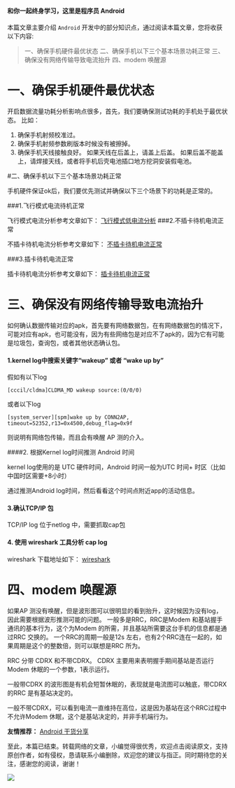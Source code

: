 #### 和你一起终身学习，这里是程序员 Android

本篇文章主要介绍 `Android` 开发中的部分知识点，通过阅读本篇文章，您将收获以下内容:
 >一、确保手机硬件最优状态
>二、确保手机以下三个基本场景功耗正常
>三、确保没有网络传输导致电流抬升
>四、modem 唤醒源



# 一、确保手机硬件最优状态

开启数据流量功耗分析影响点很多，首先，我们要确保测试功耗的手机处于最优状态。
比如：
1. 确保手机射频校准过。
2. 确保手机射频参数刷版本时候没有被擦掉。
3. 确保手机天线接触良好。
    如果天线在后盖上，请盖上后盖。
如果后盖不能盖上，请焊接天线，或者将手机后壳电池插口地方挖洞安装假电池。

#二、确保手机以下三个基本场景功耗正常

手机硬件保证ok后，我们要优先测试并确保以下三个场景下的功耗是正常的。

###1.飞行模式电流待机正常

飞行模式电流分析参考文章如下：
[飞行模式低电流分析](https://mp.weixin.qq.com/s/RCw0lZORPtGksMwecwQ9rg)
###2.不插卡待机电流正常

不插卡待机电流分析参考文章如下：
[不插卡待机电流正常](https://mp.weixin.qq.com/s/HbZcWuVONgPuNBowGodTvA)

###3.插卡待机电流正常

插卡待机电流分析参考文章如下：
[插卡待机电流正常](https://mp.weixin.qq.com/s/2XPC-pA3MCCwV3tifDXvUg)

# 三、确保没有网络传输导致电流抬升

如何确认数据传输对应的apk，首先要有网络数据包，在有网络数据包的情况下，可能对应有apk，也可能没有，因为有些网络包是对应不了apk的，因为它有可能是垃圾包，查询包，或者其他状态确认包。

#### 1.kernel log中搜索关键字“wakeup” 或者 “wake up by”
假如有以下log
```
[cccil/cldma]CLDMA_MD wakeup source:(0/0/0)
```
或者以下log
```
[system_server][spm]wake up by CONN2AP, timeout=52352,r13=0x4500,debug_flag=0x9f
```
则说明有网络包传输，而且会有唤醒 AP 测的介入。

####2. 根据Kernel log时间推测 Android 时间


kernel log使用的是 UTC 硬件时间，Android 时间一般为UTC 时间+ 时区（比如中国时区需要+8小时）

通过推测Android log时间，然后看看这个时间点附近app的活动信息。


#### 3.确认TCP/IP 包

TCP/IP log 位于netlog 中，需要抓取cap包

#### 4. 使用 wireshark 工具分析 cap log
wireshark  下载地址如下：
[wireshark  ](https://www.wireshark.org/download.html)

# 四、modem 唤醒源

如果AP 测没有唤醒，但是波形图可以很明显的看到抬升，这时候因为没有log，因此需要根据波形推测可能的问题。
一般多是RRC，RRC是Modem 和基站握手通讯的基本行为，这个为Modem 的所需，并且基站所需要这台手机的信息都是通过RRC 交换的。
一个RRC的周期一般是12s 左右，也有2个RRC连在一起的，如果周期是这个的整数倍，则可以联想是RRC 所为。

RRC 分带 CDRX 和不带CDRX。
CDRX 主要用来表明握手期间基站是否运行Modem 休眠的一个参数，1表示运行。

一般带CDRX 的波形图是有机会短暂休眠的，表现就是电流图可以触底，带CDRX的RRC 是有基站决定的。

一般不带CDRX，可以看到电流一直维持在高位，这是因为基站在这个RRC过程中不允许Modem 休眠，这个是基站决定的，并非手机端行为。




 

**友情推荐：**
[Android 干货分享 ](https://mp.weixin.qq.com/s/zOTO6z7bvHGhN0lhTMvR8w)

至此，本篇已结束。转载网络的文章，小编觉得很优秀，欢迎点击阅读原文，支持原创作者，如有侵权，恳请联系小编删除，欢迎您的建议与指正。同时期待您的关注，感谢您的阅读，谢谢！


![](https://upload-images.jianshu.io/upload_images/5851256-9398f7356f9c0525.png?imageMogr2/auto-orient/strip%7CimageView2/2/w/1240)
